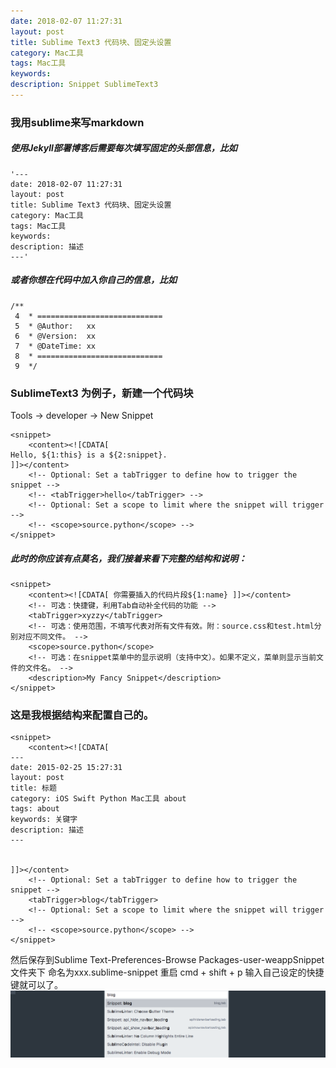 ```yaml
---
date: 2018-02-07 11:27:31
layout: post
title: Sublime Text3 代码块、固定头设置
category: Mac工具
tags: Mac工具
keywords: 
description: Snippet SublimeText3
---
```


### 我用sublime来写markdown 

##### 使用Jekyll部署博客后需要每次填写固定的头部信息，比如
```
'---
date: 2018-02-07 11:27:31
layout: post
title: Sublime Text3 代码块、固定头设置
category: Mac工具
tags: Mac工具
keywords: 
description: 描述
---'
```
##### 或者你想在代码中加入你自己的信息，比如
```
/**
 4  * ============================
 5  * @Author:   xx
 6  * @Version:  xx 
 7  * @DateTime: xx
 8  * ============================
 9  */
```

### SublimeText3 为例子，新建一个代码块

Tools -> developer -> New Snippet

```
<snippet>
    <content><![CDATA[
Hello, ${1:this} is a ${2:snippet}.
]]></content>
    <!-- Optional: Set a tabTrigger to define how to trigger the snippet -->
    <!-- <tabTrigger>hello</tabTrigger> -->
    <!-- Optional: Set a scope to limit where the snippet will trigger -->
    <!-- <scope>source.python</scope> -->
</snippet>
```
##### 此时的你应该有点莫名，我们接着来看下完整的结构和说明：
```
<snippet>
    <content><![CDATA[ 你需要插入的代码片段${1:name} ]]></content>
    <!-- 可选：快捷键，利用Tab自动补全代码的功能 -->
    <tabTrigger>xyzzy</tabTrigger>
    <!-- 可选：使用范围，不填写代表对所有文件有效。附：source.css和test.html分别对应不同文件。 -->
    <scope>source.python</scope>
    <!-- 可选：在snippet菜单中的显示说明（支持中文）。如果不定义，菜单则显示当前文件的文件名。 -->
    <description>My Fancy Snippet</description>
</snippet>
```
### 这是我根据结构来配置自己的。
```
<snippet>
    <content><![CDATA[
---
date: 2015-02-25 15:27:31
layout: post
title: 标题
category: iOS Swift Python Mac工具 about
tags: about
keywords: 关键字
description: 描述
---


]]></content>
    <!-- Optional: Set a tabTrigger to define how to trigger the snippet -->
    <tabTrigger>blog</tabTrigger>
    <!-- Optional: Set a scope to limit where the snippet will trigger -->
    <!-- <scope>source.python</scope> -->
</snippet>
```

然后保存到Sublime Text-Preferences-Browse Packages-user-weappSnippet文件夹下 
命名为xxx.sublime-snippet
重启
cmd + shift + p 输入自己设定的快捷键就可以了。
![image](https://github.com/kaqijiang/kaqijiang.github.io/blob/master/images/Snip20180207_1.png)


